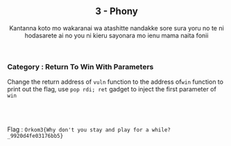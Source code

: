 <h2 align=center> 3 - Phony</h2>
<p align=center>Kantanna koto mo wakaranai wa atashitte nandakke sore sura yoru no te ni hodasarete ai no you ni kieru sayonara mo ienu mama naita fonii</p>

</br>
<h3> Category : Return To Win With Parameters</h3> 

Change the return address of `vuln` function to the address of`win` function to print out the flag, use `pop rdi; ret` gadget to inject the first parameter of `win`

</br>
</br>

Flag : `Orkom3{Why don't you stay and play for a while? _9920d4fe03176bb5}`